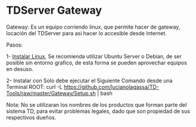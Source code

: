 # TDServer Gateway

Gateway: Es un equipo corriendo linux, que permite hacer de gateway, locación del TDServer para asi hacer lo accesible desde Internet.

Pasos:

 1- [Instalar Linux](Linux), Se recomienda utilizar Ubuntu Server o Debian, de ser posible sin entorno grafico, de esta forma se pueden aprovechar equipos en desuso.

 2- Instalar con Solo debe ejecutar el Siguiente Comando desde una Terminal ROOT: curl -L https://github.com/lucianolagassa/TD-Tools/raw/master/Gateway/Setup.sh | bash


Nota: No se utilizaran los nombres de los productos que forman parte del sistema TD, para evitar problemas legales, dado que son propiedad de sus respectivos dueños.
